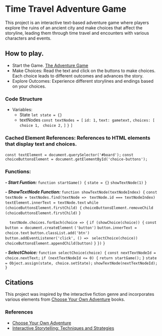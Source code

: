 # Time Travel Adventure Game
This project is an interactive text-based adventure game where players explore the ruins of an ancient city and make choices that affect the storyline, leading them through time travel and encounters with various characters and events.

## How to play.
- Start the Game. 
[The Adventure Game](https://amyrbakhsh.github.io/the-adventure-game/)
- Make Choices: Read the text and click on the buttons to make choices. Each choice leads to different outcomes and advances the story.
- Explore Outcomes: Experience different storylines and endings based on your choices.

### Code Structure
- Variables: 
  - State 
 ```let state = {}```
  - textNodes 
  ```const textNodes = [```
        ```id: 1,```
        ```text: gametext,```
        ```choices: [```
            ```choice 1,```
           ``` choice 2,```
        ```]```
    ```}```
  ```]```

### Cached Element References: References to HTML elements that display text and choices.
```const textElement = document.querySelector('#board');```
```const choiceButtonsElement = document.getElementById('choice-buttons');```

### Functions:
***- Start Funtion:***
```function startGame() {```
    ```state = {}```
    ```showTextNode(1)```
  ```}```

***- ShowTextNode Function:***
```function showTextNode(textNodeIndex) {```
    ```const textNode = textNodes.find(textNode => ```
    ```textNode.id === textNodeIndex)```
    ```textElement.innerText = textNode.text```
    ```while (choiceButtonsElement.firstChild) {```
      ```choiceButtonsElement.removeChild```
      ```(choiceButtonsElement.firstChild)```
    ```}```
  
  ```  textNode.choices.forEach(choice => {```
      ```if (showChoice(choice)) {```
        ```const button = document.createElement```
        ```('button')```
        ```button.innerText = choice.text```
        ```button.classList.add('btn')```
        ```button.addEventListener('click', () => ```
        ```selectChoice(choice))```
        ```choiceButtonsElement.appendChild(button)```
      ```}```
    ```})```
  ```}```
  
***- SelectChoice:***
```function selectChoice(choice) {```
    ```const nextTextNodeId = choice.nextText;```
    ```if (nextTextNodeId <= 0) {```
        ```return startGame();```
    ```}```
    ```state = Object.assign(state, choice.setState);```
    ```showTextNode(nextTextNodeId);```
```}```

## Citations
This project was inspired by the interactive fiction genre and incorporates various elements from [Choose Your Own Adventure](https://en.wikipedia.org/wiki/Choose_Your_Own_Adventure) books.

### References

- [Choose Your Own Adventure](https://en.wikipedia.org/wiki/Choose_Your_Own_Adventure)
- [Interactive Storytelling: Techniques and Strategies](https://www.example.com/article)
